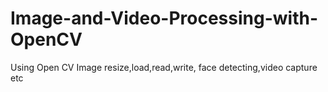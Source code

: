 # Image-and-Video-Processing-with-OpenCV
Using Open CV Image resize,load,read,write, face detecting,video capture etc
